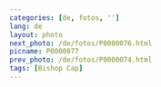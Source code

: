```yaml
---
categories: [de, fotos, '']
lang: de
layout: photo
next_photo: /de/fotos/P0000076.html
picname: P0000077
prev_photo: /de/fotos/P0000074.html
tags: [Bishop Cap]
---
```

